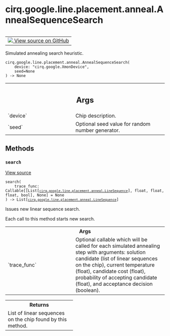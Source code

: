 <div itemscope itemtype="http://developers.google.com/ReferenceObject">
<meta itemprop="name" content="cirq.google.line.placement.anneal.AnnealSequenceSearch" />
<meta itemprop="path" content="Stable" />
<meta itemprop="property" content="__init__"/>
<meta itemprop="property" content="search"/>
</div>

# cirq.google.line.placement.anneal.AnnealSequenceSearch

<!-- Insert buttons and diff -->

<table class="tfo-notebook-buttons tfo-api" align="left">

<td>
  <a target="_blank" href="https://github.com/quantumlib/cirq/tree/master/cirq/google/line/placement/anneal.py">
    <img src="https://www.tensorflow.org/images/GitHub-Mark-32px.png" />
    View source on GitHub
  </a>
</td>
</table>



Simulated annealing search heuristic.

<pre class="devsite-click-to-copy prettyprint lang-py tfo-signature-link">
<code>cirq.google.line.placement.anneal.AnnealSequenceSearch(
    device: "cirq.google.XmonDevice",
    seed=None
) -> None
</code></pre>



<!-- Placeholder for "Used in" -->


<!-- Tabular view -->
 <table class="responsive fixed orange">
<colgroup><col width="214px"><col></colgroup>
<tr><th colspan="2"><h2 class="add-link">Args</h2></th></tr>

<tr>
<td>
`device`
</td>
<td>
Chip description.
</td>
</tr><tr>
<td>
`seed`
</td>
<td>
Optional seed value for random number generator.
</td>
</tr>
</table>



## Methods

<h3 id="search"><code>search</code></h3>

<a target="_blank" href="https://github.com/quantumlib/cirq/tree/master/cirq/google/line/placement/anneal.py">View source</a>

<pre class="devsite-click-to-copy prettyprint lang-py tfo-signature-link">
<code>search(
    trace_func: Callable[[List[<a href="../../../../../cirq/google/line/placement/anneal/LineSequence.md"><code>cirq.google.line.placement.anneal.LineSequence</code></a>], float, float, float, bool], None] = None
) -> List[<a href="../../../../../cirq/google/line/placement/anneal/LineSequence.md"><code>cirq.google.line.placement.anneal.LineSequence</code></a>]
</code></pre>

Issues new linear sequence search.

Each call to this method starts new search.

<!-- Tabular view -->
 <table class="responsive fixed orange">
<colgroup><col width="214px"><col></colgroup>
<tr><th colspan="2">Args</th></tr>

<tr>
<td>
`trace_func`
</td>
<td>
Optional callable which will be called for each simulated
annealing step with arguments: solution candidate (list of linear
sequences on the chip), current temperature (float), candidate cost
(float), probability of accepting candidate (float), and acceptance
decision (boolean).
</td>
</tr>
</table>



<!-- Tabular view -->
 <table class="responsive fixed orange">
<colgroup><col width="214px"><col></colgroup>
<tr><th colspan="2">Returns</th></tr>
<tr class="alt">
<td colspan="2">
List of linear sequences on the chip found by this method.
</td>
</tr>

</table>





